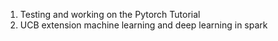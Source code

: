 1. Testing and working on the Pytorch Tutorial
2. UCB extension machine learning and deep learning in spark